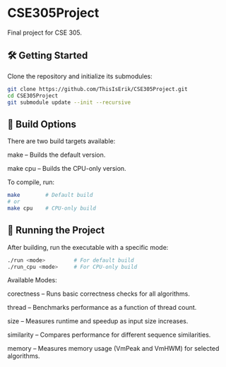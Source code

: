 # CSE305Project

Final project for CSE 305.

## 🛠️ Getting Started

Clone the repository and initialize its submodules:

```bash
git clone https://github.com/ThisIsErik/CSE305Project.git
cd CSE305Project
git submodule update --init --recursive
```

## 🧱 Build Options
There are two build targets available:

make – Builds the default version.

make cpu – Builds the CPU-only version.

To compile, run:
```bash
make        # Default build
# or
make cpu    # CPU-only build
```
## 🚀 Running the Project
After building, run the executable with a specific mode:

```bash
./run <mode>         # For default build
./run_cpu <mode>     # For CPU-only build
```

Available Modes:

corectness – Runs basic correctness checks for all algorithms.

thread – Benchmarks performance as a function of thread count.

size – Measures runtime and speedup as input size increases.

similarity – Compares performance for different sequence similarities.

memory – Measures memory usage (VmPeak and VmHWM) for selected algorithms.
